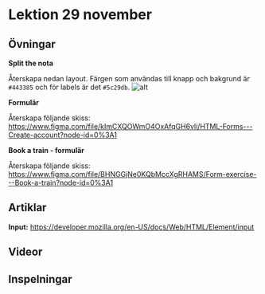 # Lektion 29 november

## Övningar

**Split the nota**

Återskapa nedan layout. Färgen som användas till knapp och bakgrund är `#443385` och för labels är det `#5c29db`.
![alt](https://user-images.githubusercontent.com/54267140/108719099-75757500-751f-11eb-8c3b-f80a1dca7956.png)

**Formulär**

Återskapa följande skiss:
https://www.figma.com/file/kImCXQOWmO4OxAfqGH6vli/HTML-Forms---Create-account?node-id=0%3A1

**Book a train - formulär**

Återskapa följande skiss:
https://www.figma.com/file/BHNGGjNe0KQbMccXgRHAMS/Form-exercise---Book-a-train?node-id=0%3A1

## Artiklar

**Input:** https://developer.mozilla.org/en-US/docs/Web/HTML/Element/input

## Videor

## Inspelningar
